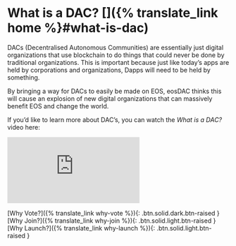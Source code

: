 **What** is a **DAC?** [<i class="icon icon-social-general"></i>]({% translate_link home %}#what-is-dac)
===

DACs (Decentralised Autonomous Communities) are essentially just digital organizations that use blockchain to do things that could never be done by traditional organizations. This is important because just like today’s apps are held by corporations and organizations, Dapps will need to be held by something.

By bringing a way for DACs to easily be made on EOS, eosDAC thinks this will cause an explosion of new digital organizations that can massively benefit EOS and change the world.

If you’d like to learn more about DAC’s, you can watch the *What is a DAC?* video here:
<div class="text-center" style="max-width:560px; margin: 0 auto;"><div class="embed-responsive embed-responsive-16by9"><iframe src="https://www.youtube-nocookie.com/embed/ahoFGzxE_NY" frameborder="0" allow="accelerometer; autoplay; encrypted-media; gyroscope; picture-in-picture" allowfullscreen></iframe></div></div>

[Why Vote?]({% translate_link why-vote %}){: .btn.solid.dark.btn-raised }
[Why Join?]({% translate_link why-join %}){: .btn.solid.light.btn-raised }
[Why Launch?]({% translate_link why-launch %}){: .btn.solid.light.btn-raised }